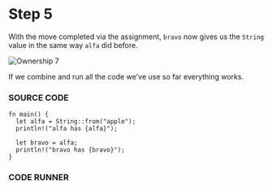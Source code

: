 # Step 5

With the move completed via the assignment,
`bravo` now gives us the `String` value in
the same way `alfa` did before.

![Ownership 7](/images/ownership-7.png)

If we combine and run all the code we've
use so far everything works.

### SOURCE CODE

```rust, noplayground, EXAMPLE1
fn main() {
  let alfa = String::from("apple");
  println!("alfa has {alfa}");

  let bravo = alfa;
  println!("bravo has {bravo}");
}
```

### CODE RUNNER

```rust, editable, CODE1

```
